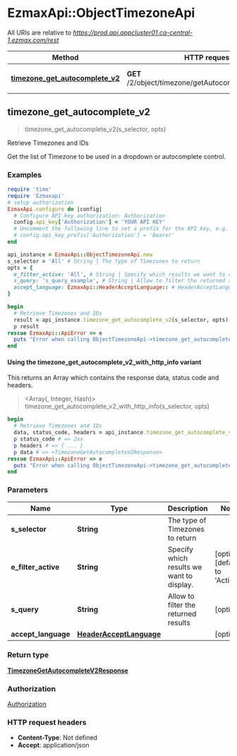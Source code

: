 # EzmaxApi::ObjectTimezoneApi

All URIs are relative to *https://prod.api.appcluster01.ca-central-1.ezmax.com/rest*

| Method | HTTP request | Description |
| ------ | ------------ | ----------- |
| [**timezone_get_autocomplete_v2**](ObjectTimezoneApi.md#timezone_get_autocomplete_v2) | **GET** /2/object/timezone/getAutocomplete/{sSelector} | Retrieve Timezones and IDs |


## timezone_get_autocomplete_v2

> <TimezoneGetAutocompleteV2Response> timezone_get_autocomplete_v2(s_selector, opts)

Retrieve Timezones and IDs

Get the list of Timezone to be used in a dropdown or autocomplete control.

### Examples

```ruby
require 'time'
require 'Ezmaxapi'
# setup authorization
EzmaxApi.configure do |config|
  # Configure API key authorization: Authorization
  config.api_key['Authorization'] = 'YOUR API KEY'
  # Uncomment the following line to set a prefix for the API key, e.g. 'Bearer' (defaults to nil)
  # config.api_key_prefix['Authorization'] = 'Bearer'
end

api_instance = EzmaxApi::ObjectTimezoneApi.new
s_selector = 'All' # String | The type of Timezones to return
opts = {
  e_filter_active: 'All', # String | Specify which results we want to display.
  s_query: 's_query_example', # String | Allow to filter the returned results
  accept_language: EzmaxApi::HeaderAcceptLanguage:: # HeaderAcceptLanguage | 
}

begin
  # Retrieve Timezones and IDs
  result = api_instance.timezone_get_autocomplete_v2(s_selector, opts)
  p result
rescue EzmaxApi::ApiError => e
  puts "Error when calling ObjectTimezoneApi->timezone_get_autocomplete_v2: #{e}"
end
```

#### Using the timezone_get_autocomplete_v2_with_http_info variant

This returns an Array which contains the response data, status code and headers.

> <Array(<TimezoneGetAutocompleteV2Response>, Integer, Hash)> timezone_get_autocomplete_v2_with_http_info(s_selector, opts)

```ruby
begin
  # Retrieve Timezones and IDs
  data, status_code, headers = api_instance.timezone_get_autocomplete_v2_with_http_info(s_selector, opts)
  p status_code # => 2xx
  p headers # => { ... }
  p data # => <TimezoneGetAutocompleteV2Response>
rescue EzmaxApi::ApiError => e
  puts "Error when calling ObjectTimezoneApi->timezone_get_autocomplete_v2_with_http_info: #{e}"
end
```

### Parameters

| Name | Type | Description | Notes |
| ---- | ---- | ----------- | ----- |
| **s_selector** | **String** | The type of Timezones to return |  |
| **e_filter_active** | **String** | Specify which results we want to display. | [optional][default to &#39;Active&#39;] |
| **s_query** | **String** | Allow to filter the returned results | [optional] |
| **accept_language** | [**HeaderAcceptLanguage**](.md) |  | [optional] |

### Return type

[**TimezoneGetAutocompleteV2Response**](TimezoneGetAutocompleteV2Response.md)

### Authorization

[Authorization](../README.md#Authorization)

### HTTP request headers

- **Content-Type**: Not defined
- **Accept**: application/json

